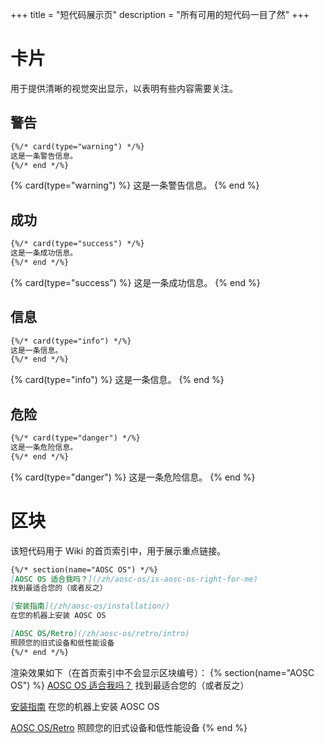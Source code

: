 +++
title = "短代码展示页"
description = "所有可用的短代码一目了然"
+++

# 卡片
用于提供清晰的视觉突出显示，以表明有些内容需要关注。
## 警告
```markdown
{%/* card(type="warning") */%}
这是一条警告信息。
{%/* end */%}
```
{% card(type="warning") %}
这是一条警告信息。
{% end %}

## 成功
```markdown
{%/* card(type="success") */%}
这是一条成功信息。
{%/* end */%}
```
{% card(type="success") %}
这是一条成功信息。
{% end %}

## 信息
```markdown
{%/* card(type="info") */%}
这是一条信息。
{%/* end */%}
```
{% card(type="info") %}
这是一条信息。
{% end %}

## 危险
```markdown
{%/* card(type="danger") */%}
这是一条危险信息。
{%/* end */%}
```
{% card(type="danger") %}
这是一条危险信息。
{% end %}

# 区块
该短代码用于 Wiki 的首页索引中，用于展示重点链接。

```markdown
{%/* section(name="AOSC OS") */%}
[AOSC OS 适合我吗？](/zh/aosc-os/is-aosc-os-right-for-me)
找到最适合您的（或者反之）

[安装指南](/zh/aosc-os/installation/)
在您的机器上安装 AOSC OS

[AOSC OS/Retro](/zh/aosc-os/retro/intro)
照顾您的旧式设备和低性能设备
{%/* end */%}
```

渲染效果如下（在首页索引中不会显示区块编号）：
{% section(name="AOSC OS") %}
[AOSC OS 适合我吗？](/zh/aosc-os/is-aosc-os-right-for-me)
找到最适合您的（或者反之）

[安装指南](/zh/aosc-os/installation/)
在您的机器上安装 AOSC OS

[AOSC OS/Retro](/zh/aosc-os/retro/intro)
照顾您的旧式设备和低性能设备
{% end %}
